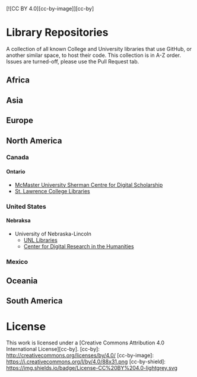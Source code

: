 [![CC BY 4.0][cc-by-image]][cc-by]
# Library Repositories
A collection of all known College and University libraries that use GitHub, or another similar space, to host their code.
This collection is in A-Z order. Issues are turned-off, please use the Pull Request tab.

## Africa
## Asia
## Europe
## North America
### Canada
#### Ontario
- [McMaster University Sherman Centre for Digital Scholarship](https://github.com/scds)
- [St. Lawrence College Libraries](https://github.com/slclibraries)
### United States
#### Nebraksa
- University of Nebraska-Lincoln
  - [UNL Libraries](https://github.com/unl-libraries)
  - [Center for Digital Research in the Humanities](https://github.com/CDRH/)
### Mexico
## Oceania
## South America

# License
This work is licensed under a
[Creative Commons Attribution 4.0 International License][cc-by].
[cc-by]: http://creativecommons.org/licenses/by/4.0/
[cc-by-image]: https://i.creativecommons.org/l/by/4.0/88x31.png
[cc-by-shield]: https://img.shields.io/badge/License-CC%20BY%204.0-lightgrey.svg
